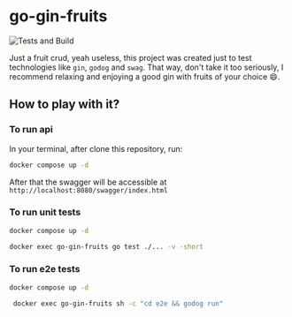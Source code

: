 # go-gin-fruits

![Tests and Build](https://github.com/ruancaetano/go-gin-fruits/actions/workflows/check.yaml/badge.svg)

Just a fruit crud, yeah useless, this project was created just to test technologies like `gin`, `godog` and `swag`. That way, don't take it too seriously, I recommend relaxing and enjoying a good gin with fruits of your choice 😄.


## How to play with it?

### To run api
In your terminal, after clone this repository, run:

```sh
docker compose up -d
```

After that the swagger will be accessible at `http://localhost:8080/swagger/index.html`

### To run unit tests

```sh
docker compose up -d
```

```sh
docker exec go-gin-fruits go test ./... -v -short
```


### To run e2e tests

```sh
docker compose up -d
```

```sh
 docker exec go-gin-fruits sh -c "cd e2e && godog run"
```
